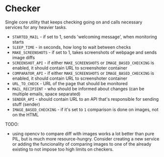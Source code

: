 # Checker

Single core utility that keeps checking going on and calls necessary services for any heavier tasks.

* `STARTED_MAIL` - if set to 1, sends 'welcoming message', when monitoring starts
* `SLEEP_TIME` - in seconds, how long to wait between checks
* `MAKE_SCREENSHOTS` - if set to 1, takes screenshots of webpage and sends image diffs
* `SCREENSHOT_API` - if either `MAKE_SCREENSHOTS` or `IMAGE_BASED_CHECKING` is enabled, it should contain URL to screenshoter container
* `COMPARATOR_API` - if either `MAKE_SCREENSHOTS` or `IMAGE_BASED_CHECKING` is enabled, it should contain URL to screenshoter container
* `URL_TO_CHECK` - URL of the page that should be monitored
* `MAIL_RECIPIENT` - who should be informed about changes (can be multiple emails, space separated)
* `SENDER_API` - should contain URL to an API that's responsible for sending stuff (sender)
* `IMAGE_BASED_CHECKING` - if it's set to `1` comparison is done on images, not on the HTML

TODO:
* using opencv to compare diff with images works a lot better than pure PIL, but is much more resource-hungry. Consider creating a new service or adding the funcionality of comparing images to one of the already existing to not impose too high limits on checkers.

